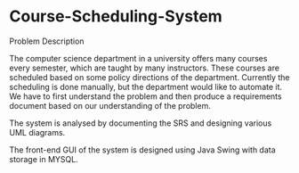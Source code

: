 # Course-Scheduling-System
Problem Description

The computer science department in a university offers many courses every semester, which are taught by many instructors. These courses are scheduled based on some policy directions of the department. Currently the scheduling is done manually, but the department would like to automate it. We have to first understand the problem and then produce a requirements document based on our understanding of the problem.

The system is analysed by documenting the SRS and designing various UML diagrams.

The front-end GUI of the system is designed using Java Swing with data storage in MYSQL.
